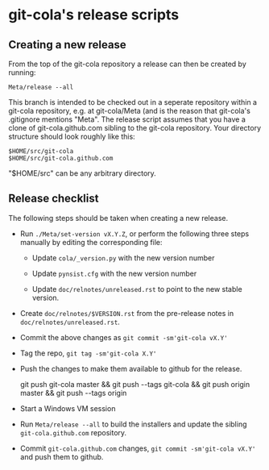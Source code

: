 git-cola's release scripts
==========================

Creating a new release
----------------------
From the top of the git-cola repository a release can then be created by
running:

	Meta/release --all

This branch is intended to be checked out in a seperate repository within a
git-cola repository, e.g. at git-cola/Meta (and is the reason that git-cola's
.gitignore mentions "Meta".  The release script assumes that you have a clone
of git-cola.github.com sibling to the git-cola repository.  Your directory
structure should look roughly like this:

	$HOME/src/git-cola
	$HOME/src/git-cola.github.com

"$HOME/src" can be any arbitrary directory.

Release checklist
-----------------
The following steps should be taken when creating a new release.

* Run `./Meta/set-version vX.Y.Z`, or perform the following three steps
  manually by editing the corresponding file:

  * Update `cola/_version.py` with the new version number

  * Update `pynsist.cfg` with the new version number

  * Update `doc/relnotes/unreleased.rst` to point to the new stable version.

* Create `doc/relnotes/$VERSION.rst` from the pre-release notes in
  `doc/relnotes/unreleased.rst`.

* Commit the above changes as `git commit -sm'git-cola vX.Y'`

* Tag the repo, `git tag -sm'git-cola X.Y'`

* Push the changes to make them available to github for the release.

    git push git-cola master &&
    git push --tags git-cola &&
    git push origin master &&
    git push --tags origin

* Start a Windows VM session

* Run `Meta/release --all` to build the installers and update
  the sibling `git-cola.github.com` repository.

* Commit `git-cola.github.com` changes, `git commit -sm'git-cola vX.Y'`
  and push them to github.
